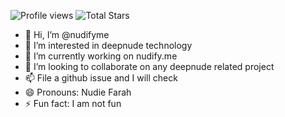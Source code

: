 
![Profile views](https://komarev.com/ghpvc/?username=nudifyme&color=blue)
![Total Stars](https://img.shields.io/github/stars/nudifyme?affiliations=OWNER%2CCOLLABORATOR&style=social)

- 👋 Hi, I’m @nudifyme
- 👀 I’m interested in deepnude technology
- 🌱 I’m currently working on nudify.me
- 💞️ I’m looking to collaborate on any deepnude related project
- 📫 File a github issue and I will check
- 😄 Pronouns: Nudie Farah
- ⚡ Fun fact: I am not fun

<!---
nudifyme/nudifyme is a ✨ special ✨ repository because its `README.md` (this file) appears on your GitHub profile.
You can click the Preview link to take a look at your changes.
--->
